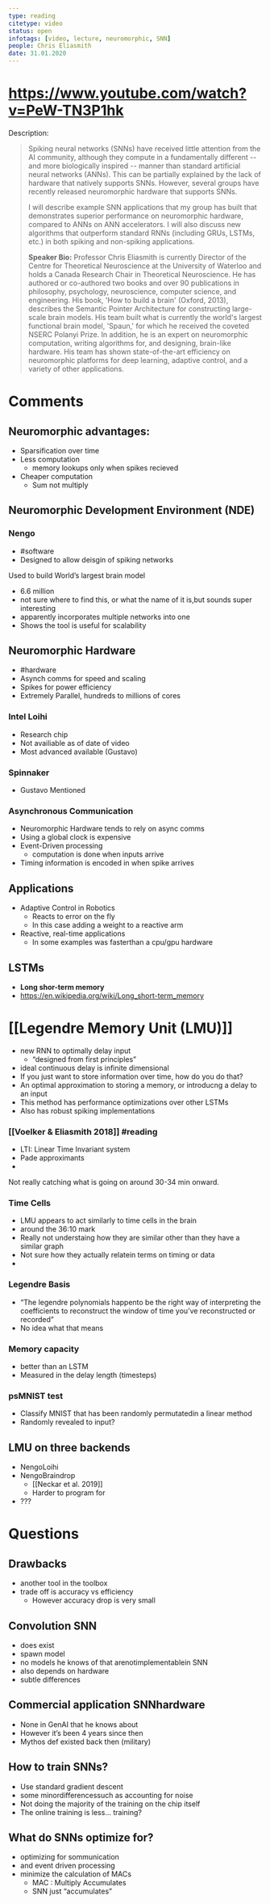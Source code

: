 ```yaml
---
type: reading
citetype: video
status: open
infotags: [video, lecture, neuromorphic, SNN]
people: Chris Eliasmith  
date: 31.01.2020
---
```

# https://www.youtube.com/watch?v=PeW-TN3P1hk
Description:
>Spiking neural networks (SNNs) have received little attention from the AI community, although they compute in a fundamentally different -- and more biologically inspired -- manner than standard artificial neural networks (ANNs). This can be partially explained by the lack of hardware that natively supports SNNs. However, several groups have recently released neuromorphic hardware that supports SNNs. 
>
>I will describe example SNN applications that my group has built that demonstrates superior performance on neuromorphic hardware, compared to ANNs on ANN accelerators. I will also discuss new algorithms that outperform standard RNNs (including GRUs, LSTMs, etc.) in both spiking and non-spiking applications. 
>
>**Speaker Bio:** 
>Professor Chris Eliasmith is currently Director of the Centre for Theoretical Neuroscience at the University of Waterloo and holds a Canada Research Chair in Theoretical Neuroscience. He has authored or co-authored two books and over 90 publications in philosophy, psychology, neuroscience, computer science, and engineering. His book, 'How to build a brain' (Oxford, 2013), describes the Semantic Pointer Architecture for constructing large-scale brain models. His team built what is currently the world's largest functional brain model, 'Spaun,' for which he received the coveted NSERC Polanyi Prize. In addition, he is an expert on neuromorphic computation, writing algorithms for, and designing, brain-like hardware. His team has shown state-of-the-art efficiency on neuromorphic platforms for deep learning, adaptive control, and a variety of other applications.



# Comments
## Neuromorphic advantages:
- Sparsification over time
- Less computation
	- memory lookups only when spikes recieved
- Cheaper computation
	- Sum not multiply

## Neuromorphic Development Environment (NDE)
### Nengo 
- #software
- Designed to allow deisgin of spiking networks

Used to build World’s largest brain model
- 6.6 million
- not sure where to find this, or what the name of it is,but sounds super interesting
- apparently incorporates multiple networks into one
- Shows the tool is useful for scalability

## Neuromorphic Hardware
- #hardware
- Asynch comms for speed and scaling
- Spikes for power efficiency
- Extremely Parallel, hundreds to millions of cores

###  Intel Loihi
- Research chip
- Not availiable as of date of video
- Most advanced available (Gustavo)
### Spinnaker
- Gustavo Mentioned

### Asynchronous Communication
- Neuromorphic Hardware tends to rely on async comms
- Using a global clock is expensive
- Event-Driven processing
	- computation is done when inputs arrive
- Timing information is encoded in when spike arrives


## Applications
- Adaptive Control in Robotics
	- Reacts to error on the fly
	- In this case adding a weight to a reactive arm
- Reactive, real-time applications
	- In some examples was fasterthan a cpu/gpu hardware

## LSTMs
- **Long shor-term memory**
- https://en.wikipedia.org/wiki/Long_short-term_memory

# [[Legendre Memory Unit (LMU)]]
- new RNN to optimally delay input
	- “designed from first principles”
- ideal continuous delay is infinite dimensional
- If you just want to store information over time, how do you do that?
- An optimal approximation to storing a memory, or introducng a delay to an input
- This method has performance optimizations over other LSTMs
- Also has robust spiking implementations

### [[Voelker & Eliasmith 2018]] #reading
- LTI: Linear Time Invariant system
- Pade approximants
- 

Not really catching what is going on around 30-34 min onward.


### Time Cells
- LMU appears to act similarly to time cells in the brain
- around the 36:10 mark
-  Really not understaing how they are similar other than they have a similar graph
- Not sure how they actually relatein terms on timing or data
-
### Legendre Basis
- “The legendre polynomials happento be the right way of interpreting the coefficients to reconstruct the window of time you’ve reconstructed or recorded”
- No idea what that means

### Memory capacity
- better than an LSTM
- Measured in the delay length (timesteps)

### psMNIST test
- Classify MNIST that has been randomly permutatedin a linear method
- Randomly revealed to input?

## LMU on three backends
- NengoLoihi
- NengoBraindrop
	- [[Neckar et al. 2019]] 
	- Harder to program for
- ???

# Questions
## Drawbacks
- another tool in the toolbox
- trade off is accuracy vs efficiency
	- However accuracy drop is very small
## Convolution SNN
- does exist
- spawn model
- no models he knows of that arenotimplementablein SNN
- also depends on hardware
- subtle differences
## Commercial application SNNhardware
- None in GenAI that he knows about
- However it’s been 4 years since then
- Mythos def existed back then (military)

## How to train SNNs?
- Use standard gradient descent
- some minordifferencessuch as accounting for noise
- Not doing the majority of the training on the chip itself 
- The online training is less… training?

## What do SNNs optimize for?
- optimizing for sommunication
- and event driven processing
- minimize the calculation of MACs
	- MAC : Multiply Accumulates
	- SNN just “accumulates”

## 
